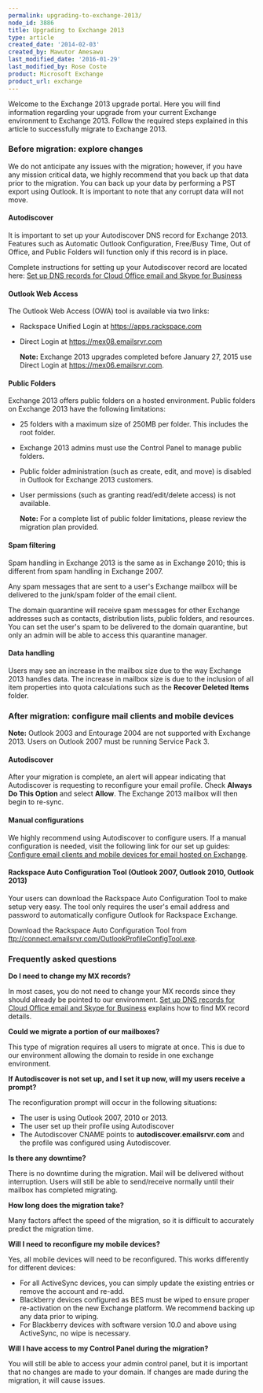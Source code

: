 ```yaml
---
permalink: upgrading-to-exchange-2013/
node_id: 3886
title: Upgrading to Exchange 2013
type: article
created_date: '2014-02-03'
created_by: Mawutor Amesawu
last_modified_date: '2016-01-29'
last_modified_by: Rose Coste
product: Microsoft Exchange
product_url: exchange
---
```


Welcome to the Exchange 2013 upgrade portal. Here you will find
information regarding your upgrade from your current Exchange
environment to Exchange 2013. Follow the required steps explained in
this article to successfully migrate to Exchange 2013.

### Before migration: explore changes

We do not anticipate any issues with the migration; however, if you have
any mission critical data, we highly recommend that you back up that
data prior to the migration. You can back up your data by performing a
PST export using Outlook. It is important to note that any corrupt data
will not move.

#### Autodiscover

It is important to set up your Autodiscover DNS record for Exchange 2013.
Features such as Automatic Outlook Configuration, Free/Busy Time, Out of
Office, and Public Folders will function only if this record is in
place.

Complete instructions for setting up your Autodiscover record are
located here: [Set up DNS records for Cloud Office email and Skype for
Business](/how-to/set-up-dns-records-for-cloud-office-email-and-skype-for-business)

#### Outlook Web Access

The Outlook Web Access (OWA) tool is available via two links:

-   Rackspace Unified Login at <https://apps.rackspace.com>
-   Direct Login at <https://mex08.emailsrvr.com>

    **Note:** Exchange 2013 upgrades completed before January 27, 2015
    use Direct Login at <https://mex06.emailsrvr.com>.

#### Public Folders

Exchange 2013 offers public folders on a hosted environment. Public
folders on Exchange 2013 have the following limitations:

-   25 folders with a maximum size of 250MB per folder. This includes the root
    folder.

-   Exchange 2013 admins must use the Control Panel to manage public folders.

-   Public folder administration (such as create, edit, and move) is disabled
    in Outlook for Exchange 2013 customers.

-   User permissions (such as granting read/edit/delete access) is not
    available.

    **Note:** For a complete list of public folder limitations, please
    review the migration plan provided.

#### Spam filtering

Spam handling in Exchange 2013 is the same as in Exchange 2010; this is
different from spam handling in Exchange 2007.

Any spam messages that are sent to
a user's Exchange mailbox will be delivered to the junk/spam folder of the email client.

The domain quarantine will receive spam messages for other
Exchange addresses such as contacts, distribution lists, public folders, and
resources. You can set the user's spam to be delivered to the domain
quarantine, but only an admin will be able to access this quarantine
manager.

#### Data handling

Users may see an increase in the mailbox size due to the way Exchange
2013 handles data. The increase in mailbox size is due to the inclusion
of all item properties into quota calculations such as the **Recover
Deleted Items** folder.

### After migration: configure mail clients and mobile devices

**Note:** Outlook 2003 and Entourage 2004 are not supported with Exchange
2013. Users on Outlook 2007 must be running Service Pack 3.

#### Autodiscover

After your migration is complete, an alert will appear indicating that
Autodiscover is requesting to reconfigure your email profile. Check
**Always Do This Option** and select **Allow**. The Exchange 2013 mailbox will
then begin to re-sync.

#### Manual configurations

We highly recommend using Autodiscover to configure users. If a manual
configuration is needed, visit the following link for our set up guides:
[Configure email clients and mobile devices for email hosted on
Exchange](/how-to/configure-email-clients-and-mobile-devices-for-email-hosted-on-exchange).

#### Rackspace Auto Configuration Tool (Outlook 2007, Outlook 2010, Outlook 2013)

Your users can download the Rackspace Auto Configuration Tool to make
setup very easy. The tool only requires the user's email address and
password to automatically configure Outlook for Rackspace Exchange.

Download the Rackspace Auto Configuration Tool from     <ftp://connect.emailsrvr.com/OutlookProfileConfigTool.exe>.

### Frequently asked questions

**Do I need to change my MX records?**

  In most cases, you do not need to change your MX records since they
  should already be pointed to our environment. [Set up DNS records for Cloud Office email and Skype for Business](/how-to/set-up-dns-records-for-cloud-office-email-and-skype-for-business) explains how to find MX record details.

**Could we migrate a portion of our mailboxes?**

  This type of migration requires all users to migrate at once. This
  is due to our environment allowing the domain to reside in one
  exchange environment.

**If Autodiscover is not set up, and I set it up now, will my users
receive a prompt?**

  The reconfiguration prompt will occur in the following situations:

  -   The user is using Outlook 2007, 2010 or 2013.
  -   The user set up their profile using Autodiscover
  -   The Autodiscover CNAME points to **autodiscover.emailsrvr.com** and
      the profile was configured using Autodiscover.  

**Is there any downtime?**

  There is no downtime during the migration. Mail will be delivered
  without interruption. Users will still be able to send/receive
  normally until their mailbox has completed migrating.

**How long does the migration take?**

  Many factors affect the speed of the
  migration, so it is difficult to accurately predict the
  migration time.

**Will I need to reconfigure my mobile devices?**

  Yes, all mobile devices will need to be reconfigured. This works differently
  for different devices:

  - For all ActiveSync devices, you can simply update the existing entries or
    remove the account and re-add.
  - Blackberry devices configured as BES
    must be wiped to ensure proper re-activation on the new
    Exchange platform. We recommend backing up any data prior to wiping.
  - For Blackberry devices with software version 10.0 and above using
    ActiveSync, no wipe is necessary.

**Will I have access to my Control Panel during the migration?**

  You will still be able to access your admin control panel, but it is
  important that no changes are made to your domain. If changes are
  made during the migration, it will cause issues.
